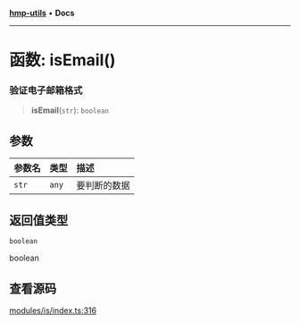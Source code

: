 [**hmp-utils**](../README.md) • **Docs**

***

# 函数: isEmail()

### 验证电子邮箱格式

> **isEmail**(`str`): `boolean`

## 参数

| 参数名 | 类型 | 描述 |
| :------ | :------ | :------ |
| `str` | `any` | 要判断的数据 |

## 返回值类型

`boolean`

boolean

## 查看源码

[modules/is/index.ts:316](https://github.com/hmp1049127947/hmp-utils/blob/dee7627dd7f5e043cd0494e8f8fdc05ccdb65423/src/modules/is/index.ts#L316)
